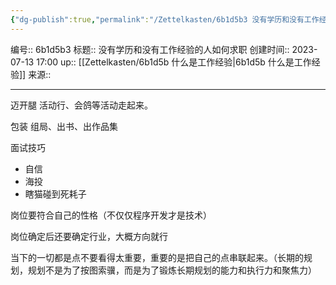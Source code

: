 ```yaml
---
{"dg-publish":true,"permalink":"/Zettelkasten/6b1d5b3 没有学历和没有工作经验的人如何求职/","dgPassFrontmatter":true}
---
```


编号:: 6b1d5b3
标题:: 没有学历和没有工作经验的人如何求职
创建时间:: 2023-07-13 17:00
up:: [[Zettelkasten/6b1d5b 什么是工作经验\|6b1d5b 什么是工作经验]]
来源:: 

---

迈开腿
活动行、会鸽等活动走起来。

包装
组局、出书、出作品集

面试技巧
- 自信
- 海投
- 瞎猫碰到死耗子

岗位要符合自己的性格（不仅仅程序开发才是技术）

岗位确定后还要确定行业，大概方向就行

当下的一切都是点不要看得太重要，重要的是把自己的点串联起来。（长期的规划，规划不是为了按图索骥，而是为了锻炼长期规划的能力和执行力和聚焦力）

